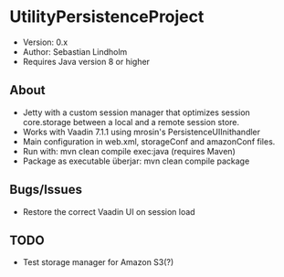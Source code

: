 ﻿UtilityPersistenceProject
=========================
- Version: 0.x
- Author: Sebastian Lindholm
- Requires Java version 8 or higher


About
------
- Jetty with a custom session manager that optimizes session core.storage between a local and a remote session store.
- Works with Vaadin 7.1.1 using mrosin's PersistenceUIInithandler
- Main configuration in web.xml, storageConf and amazonConf files.
- Run with: mvn clean compile exec:java (requires Maven)
- Package as executable überjar: mvn clean compile package 


Bugs/Issues
------------
- Restore the correct Vaadin UI on session load


TODO
-----
- Test storage manager for Amazon S3(?)